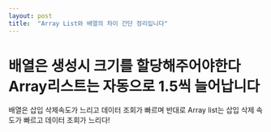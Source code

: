 ```yaml
---
layout: post
title:  "Array List와 배열의 차이 간단 정리입니다"
---
```


# 배열은 생성시 크기를 할당해주어야한다 Array리스트는 자동으로 1.5씩 늘어납니다
배열은 삽입 삭제속도가 느리고 데이터 조회가 빠르며 반대로
Array list는 삽입 삭제 속도가 빠르고 데이터 조회가 느리다!

